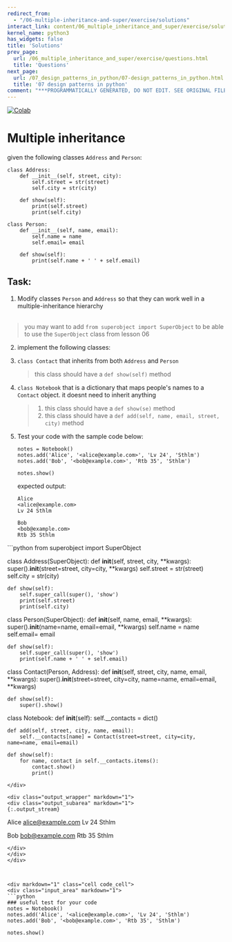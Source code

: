 ```yaml
---
redirect_from:
  - "/06-multiple-inheritance-and-super/exercise/solutions"
interact_link: content/06_multiple_inheritance_and_super/exercise/solutions.ipynb
kernel_name: python3
has_widgets: false
title: 'Solutions'
prev_page:
  url: /06_multiple_inheritance_and_super/exercise/questions.html
  title: 'Questions'
next_page:
  url: /07_design_patterns_in_python/07-design_patterns_in_python.html
  title: '07 design patterns in python'
comment: "***PROGRAMMATICALLY GENERATED, DO NOT EDIT. SEE ORIGINAL FILES IN /content***"
---
```

<a href="https://colab.research.google.com/github/aviadr1/learn-advanced-python/blob/master/content/06_multiple_inheritance_and_super/exercise/solutions.ipynb" target="_blank">
<img src="https://colab.research.google.com/assets/colab-badge.svg" 
     title="Open this file in Google Colab" alt="Colab"/>
</a>




# Multiple inheritance

given the following classes `Address` and `Person`:
```
class Address:
    def __init__(self, street, city):
        self.street = str(street)
        self.city = str(city)
        
    def show(self):
        print(self.street)
        print(self.city)

class Person:
    def __init__(self, name, email):
        self.name = name
        self.email= email
        
    def show(self):
        print(self.name + ' ' + self.email)
```

## Task:

1. Modify classes `Person` and `Address` 
so that they can work well in a multiple-inheritance hierarchy <br><br>
> you may want to add `from superobject import SuperObject` to be able to use the `SuperObject` class from lesson 06

2. implement the following classes:

  1. `class Contact` that inherits from both `Address` and `Person`
     > this class should have a `def show(self)` method
   
  2. `class Notebook` that is a dictionary that maps people's names to a `Contact` object. 
     it doesnt need to inherit anything
     > 1. this class should have a `def show(se)` method
     > 2. this class should have a `def add(self, name, email, street, city)` method

3. Test your code with the sample code below:

    ```
    notes = Notebook()
    notes.add('Alice', '<alice@example.com>', 'Lv 24', 'Sthlm')
    notes.add('Bob', '<bob@example.com>', 'Rtb 35', 'Sthlm')

    notes.show()
    ```

    expected output:
    
    ```
    Alice
    <alice@example.com>
    Lv 24 Sthlm

    Bob
    <bob@example.com>
    Rtb 35 Sthlm
    ```




<div markdown="1" class="cell code_cell">
<div class="input_area" markdown="1">
```python
from superobject import SuperObject

class Address(SuperObject):
    def __init__(self, street, city, **kwargs):
        super().__init__(street=street, city=city, **kwargs)
        self.street = str(street)
        self.city = str(city)
        
    def show(self):
        self.super_call(super(), 'show')           
        print(self.street)
        print(self.city)

class Person(SuperObject):
    def __init__(self, name, email, **kwargs):
        super().__init__(name=name, email=email, **kwargs)
        self.name = name
        self.email= email
        
    def show(self):
        self.super_call(super(), 'show')
        print(self.name + ' ' + self.email)
        
class Contact(Person, Address):
    def __init__(self, street, city, name, email, **kwargs):
        super().__init__(street=street, city=city, name=name, email=email, **kwargs)
    
    def show(self):
        super().show()
        
class Notebook:
    def __init__(self):
        self.__contacts = dict()

    def add(self, street, city, name, email):
        self.__contacts[name] = Contact(street=street, city=city, name=name, email=email)

    def show(self):
        for name, contact in self.__contacts.items():
            contact.show()
            print()


                            
        

```
</div>

<div class="output_wrapper" markdown="1">
<div class="output_subarea" markdown="1">
{:.output_stream}
```
Alice
<alice@example.com>
Lv 24 Sthlm

Bob
<bob@example.com>
Rtb 35 Sthlm

```
</div>
</div>
</div>



<div markdown="1" class="cell code_cell">
<div class="input_area" markdown="1">
```python
### useful test for your code
notes = Notebook()
notes.add('Alice', '<alice@example.com>', 'Lv 24', 'Sthlm')
notes.add('Bob', '<bob@example.com>', 'Rtb 35', 'Sthlm')

notes.show()

```
</div>

</div>

